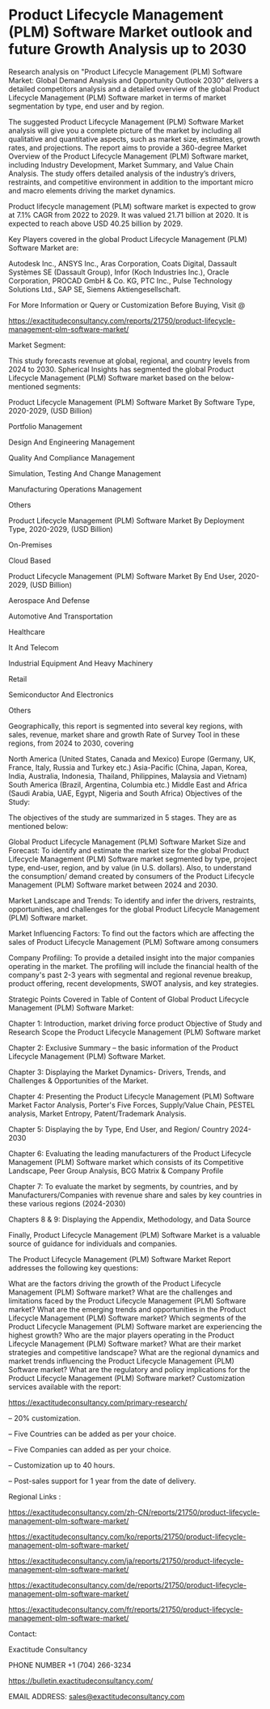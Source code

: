 # Product Lifecycle Management (PLM) Software Market outlook and future Growth Analysis up to 2030

Research analysis on "Product Lifecycle Management (PLM) Software Market: Global Demand Analysis and Opportunity Outlook 2030" delivers a detailed competitors analysis and a detailed overview of the global Product Lifecycle Management (PLM) Software market in terms of market segmentation by type, end user and by region.

The suggested Product Lifecycle Management (PLM) Software Market analysis will give you a complete picture of the market by including all qualitative and quantitative aspects, such as market size, estimates, growth rates, and projections. The report aims to provide a 360-degree Market Overview of the Product Lifecycle Management (PLM) Software market, including Industry Development, Market Summary, and Value Chain Analysis. The study offers detailed analysis of the industry’s drivers, restraints, and competitive environment in addition to the important micro and macro elements driving the market dynamics.

Product lifecycle management (PLM) software market is expected to grow at 7.1% CAGR from 2022 to 2029. It was valued 21.71 billion at 2020. It is expected to reach above USD 40.25 billion by 2029.

Key Players covered in the global Product Lifecycle Management (PLM) Software Market are:

Autodesk Inc., ANSYS Inc., Aras Corporation, Coats Digital, Dassault Systèmes SE (Dassault Group), Infor (Koch Industries Inc.), Oracle Corporation, PROCAD GmbH & Co. KG, PTC Inc., Pulse Technology Solutions Ltd., SAP SE, Siemens Aktiengesellschaft.

For More Information or Query or Customization Before Buying, Visit @

https://exactitudeconsultancy.com/reports/21750/product-lifecycle-management-plm-software-market/

Market Segment:

This study forecasts revenue at global, regional, and country levels from 2024 to 2030. Spherical Insights has segmented the global Product Lifecycle Management (PLM) Software market based on the below-mentioned segments:

Product Lifecycle Management (PLM) Software Market By Software Type, 2020-2029, (USD Billion)

Portfolio Management

Design And Engineering Management

Quality And Compliance Management

Simulation, Testing And Change Management

Manufacturing Operations Management

Others

Product Lifecycle Management (PLM) Software Market By Deployment Type, 2020-2029, (USD Billion)

On-Premises

Cloud Based

Product Lifecycle Management (PLM) Software Market By End User, 2020-2029, (USD Billion)

Aerospace And Defense

Automotive And Transportation

Healthcare

It And Telecom

Industrial Equipment And Heavy Machinery

Retail

Semiconductor And Electronics

Others

Geographically, this report is segmented into several key regions, with sales, revenue, market share and growth Rate of Survey Tool in these regions, from 2024 to 2030, covering

North America (United States, Canada and Mexico)
Europe (Germany, UK, France, Italy, Russia and Turkey etc.)
Asia-Pacific (China, Japan, Korea, India, Australia, Indonesia, Thailand, Philippines, Malaysia and Vietnam)
South America (Brazil, Argentina, Columbia etc.)
Middle East and Africa (Saudi Arabia, UAE, Egypt, Nigeria and South Africa)
Objectives of the Study:

The objectives of the study are summarized in 5 stages. They are as mentioned below:

Global Product Lifecycle Management (PLM) Software Market Size and Forecast: To identify and estimate the market size for the global Product Lifecycle Management (PLM) Software market segmented by type, project type, end-user, region, and by value (in U.S. dollars). Also, to understand the consumption/ demand created by consumers of the Product Lifecycle Management (PLM) Software market between 2024 and 2030.

Market Landscape and Trends: To identify and infer the drivers, restraints, opportunities, and challenges for the global Product Lifecycle Management (PLM) Software market.

Market Influencing Factors: To find out the factors which are affecting the sales of Product Lifecycle Management (PLM) Software among consumers

Company Profiling: To provide a detailed insight into the major companies operating in the market. The profiling will include the financial health of the company's past 2-3 years with segmental and regional revenue breakup, product offering, recent developments, SWOT analysis, and key strategies.

Strategic Points Covered in Table of Content of Global Product Lifecycle Management (PLM) Software Market:

Chapter 1: Introduction, market driving force product Objective of Study and Research Scope the Product Lifecycle Management (PLM) Software market

Chapter 2: Exclusive Summary – the basic information of the Product Lifecycle Management (PLM) Software Market.

Chapter 3: Displaying the Market Dynamics- Drivers, Trends, and Challenges & Opportunities of the Market.

Chapter 4: Presenting the Product Lifecycle Management (PLM) Software Market Factor Analysis, Porter's Five Forces, Supply/Value Chain, PESTEL analysis, Market Entropy, Patent/Trademark Analysis.

Chapter 5: Displaying the by Type, End User, and Region/ Country 2024-2030

Chapter 6: Evaluating the leading manufacturers of the Product Lifecycle Management (PLM) Software market which consists of its Competitive Landscape, Peer Group Analysis, BCG Matrix & Company Profile

Chapter 7: To evaluate the market by segments, by countries, and by Manufacturers/Companies with revenue share and sales by key countries in these various regions (2024-2030)

Chapters 8 & 9: Displaying the Appendix, Methodology, and Data Source

Finally, Product Lifecycle Management (PLM) Software Market is a valuable source of guidance for individuals and companies.

The Product Lifecycle Management (PLM) Software Market Report addresses the following key questions:

What are the factors driving the growth of the Product Lifecycle Management (PLM) Software market?
What are the challenges and limitations faced by the Product Lifecycle Management (PLM) Software market?
What are the emerging trends and opportunities in the Product Lifecycle Management (PLM) Software market?
Which segments of the Product Lifecycle Management (PLM) Software market are experiencing the highest growth?
Who are the major players operating in the Product Lifecycle Management (PLM) Software market?
What are their market strategies and competitive landscape?
What are the regional dynamics and market trends influencing the Product Lifecycle Management (PLM) Software market?
What are the regulatory and policy implications for the Product Lifecycle Management (PLM) Software market?
Customization services available with the report:

https://exactitudeconsultancy.com/primary-research/

– 20% customization.

– Five Countries can be added as per your choice.

– Five Companies can added as per your choice.

– Customization up to 40 hours.

– Post-sales support for 1 year from the date of delivery.

Regional Links :

https://exactitudeconsultancy.com/zh-CN/reports/21750/product-lifecycle-management-plm-software-market/

https://exactitudeconsultancy.com/ko/reports/21750/product-lifecycle-management-plm-software-market/

https://exactitudeconsultancy.com/ja/reports/21750/product-lifecycle-management-plm-software-market/

https://exactitudeconsultancy.com/de/reports/21750/product-lifecycle-management-plm-software-market/

https://exactitudeconsultancy.com/fr/reports/21750/product-lifecycle-management-plm-software-market/

Contact:

Exactitude Consultancy

PHONE NUMBER +1 (704) 266-3234

https://bulletin.exactitudeconsultancy.com/

EMAIL ADDRESS: sales@exactitudeconsultancy.com
